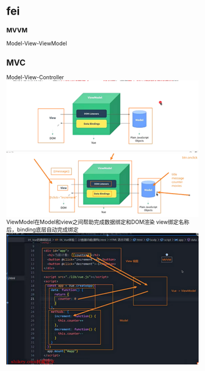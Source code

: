 # fei
### MVVM
Model-View-ViewModel
## MVC
Model-View-Controller
![Alt text](image.png)
![Alt text](image-1.png)
ViewModel在Model和view之间帮助完成数据绑定和DOM渲染
view绑定名称后，binding底层自动完成绑定
![Alt text](image-2.png)